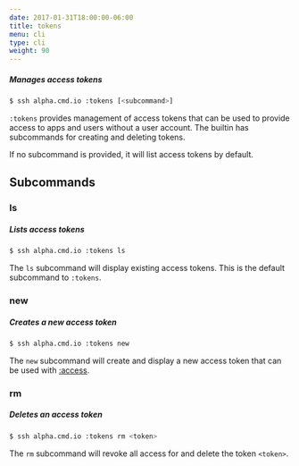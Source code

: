 ```yaml
---
date: 2017-01-31T18:00:00-06:00
title: tokens
menu: cli
type: cli
weight: 90
---
```

##### Manages access tokens

```sh
$ ssh alpha.cmd.io :tokens [<subcommand>]
```

`:tokens` provides management of access tokens that can be used to provide access to apps and users without a user account. The
builtin has subcommands for creating and deleting tokens.

If no subcommand is provided, it will list access tokens by default.

## Subcommands

### ls

##### Lists access tokens

```sh
$ ssh alpha.cmd.io :tokens ls
```

The `ls` subcommand will display existing access tokens. This is the default subcommand to `:tokens`.

### new

##### Creates a new access token

```sh
$ ssh alpha.cmd.io :tokens new
```

The `new` subcommand will create and display a new access token that can be used
with [:access](../access/).

### rm

##### Deletes an access token

```sh
$ ssh alpha.cmd.io :tokens rm <token>
```

The `rm` subcommand will revoke all access for and delete the token `<token>`.
